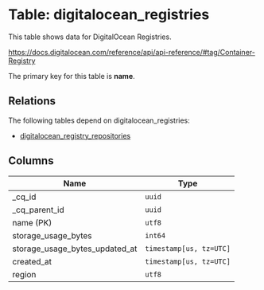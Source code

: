 # Table: digitalocean_registries

This table shows data for DigitalOcean Registries.

https://docs.digitalocean.com/reference/api/api-reference/#tag/Container-Registry

The primary key for this table is **name**.

## Relations

The following tables depend on digitalocean_registries:
  - [digitalocean_registry_repositories](digitalocean_registry_repositories.md)

## Columns

| Name          | Type          |
| ------------- | ------------- |
|_cq_id|`uuid`|
|_cq_parent_id|`uuid`|
|name (PK)|`utf8`|
|storage_usage_bytes|`int64`|
|storage_usage_bytes_updated_at|`timestamp[us, tz=UTC]`|
|created_at|`timestamp[us, tz=UTC]`|
|region|`utf8`|